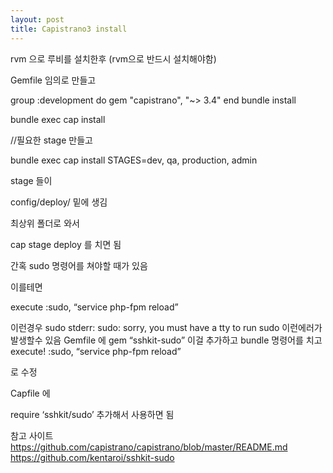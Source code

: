 ```yaml
---
layout: post
title: Capistrano3 install
---
```


rvm 으로 루비를 설치한후 (rvm으로 반드시 설치해야함)

Gemfile 임의로 만들고

group :development do
  gem "capistrano", "~> 3.4"
end
bundle install

bundle exec cap install

//필요한 stage 만들고

bundle exec cap install STAGES=dev, qa, production, admin

stage 들이

config/deploy/ 밑에 생김

최상위 폴더로 와서

cap stage deploy 를 치면 됨

간혹 sudo 명령어를 쳐야할 때가 있음

이를테면

execute :sudo, “service php-fpm reload”

이런경우
sudo stderr: sudo: sorry, you must have a tty to run sudo
이런에러가 발생할수 있음
Gemfile 에
gem “sshkit-sudo”
이걸 추가하고
bundle 명령어를 치고
execute! :sudo, “service php-fpm reload”

로 수정

Capfile 에

require ‘sshkit/sudo’ 추가해서 사용하면 됨

참고 사이트
https://github.com/capistrano/capistrano/blob/master/README.md
https://github.com/kentaroi/sshkit-sudo